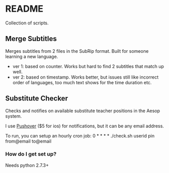 # README #

Collection of scripts.


## Merge Subtitles ##

Merges subtitles from 2 files in the SubRip format. Built for someone learning a new language.

- ver 1: based on counter. Works but hard to find 2 subtitles that match up well.
- ver 2: based on timestamp.  Works better, but issues still like incorrect order of languages, too much text shows for the time duration etc.

## Substitute Checker ##

Checks and notifies on available substitute teacher positions in the Aesop system.

I use [Pushover](https://pushover.net/) ($5 for ios) for notifications, but it can be any email address.

To run, you can setup an hourly cron job:
0 * * * * ./check.sh userid pin from@email to@email


### How do I get set up? ###

Needs python 2.7.3+

